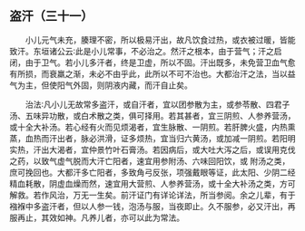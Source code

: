 ## 盗汗（三十一）


&emsp;&emsp;小儿元气未充，腠理不密，所以极易汗出，故凡饮食过热，或衣被过暖，皆能致汗。东垣诸公云∶此是小儿常事，不必治之。然汗之根本，由于营气；汗之启闭，由于卫气。若小儿多汗者，终是卫虚，所以不固。汗出既多，未免营卫血气愈有所损，而衰羸之渐，未必不由乎此，此所以不可不治也。大都治汗之法，当以益气为主，但使阳气外固，则阴液内藏，而汗自止矣。

&emsp;&emsp;治法∶凡小儿无故常多盗汗，或自汗者，宜以团参散为主，或参苓散、四君子汤、五味异功散，或白术散之类，俱可择用。若其甚者，宜三阴煎、人参养营汤，或十全大补汤。若心经有火而见烦渴者，宜生脉散、一阴煎。若肝脾火盛，内热熏蒸，血热而汗出者，脉必洪滑，证多烦热，宜当归六黄汤，或加减一阴煎。若阳明实热，汗出大渴者，宜仲景竹叶石膏汤。若因病后，或大吐大泻之后，或误用克伐之药，以致气虚气脱而大汗亡阳者，速宜用参附汤、六味回阳饮，或 附汤之类，庶可挽回也。大都汗多亡阳者，多致角弓反张，项强戴眼等证，此太阳、少阴二经精血耗散，阴虚血燥而然，速宜用大营煎、人参养营汤，或十全大补汤之类，方可解救。若作风治，万无一生矣。前汗证门有详论详法，所当参阅。余之儿辈，有于襁褓中多盗汗者，但以人参一钱，泡汤与服，当夜即止。久不服参，必又汗出，再服再止，其效如神。凡养儿者，亦可以此为常法。

